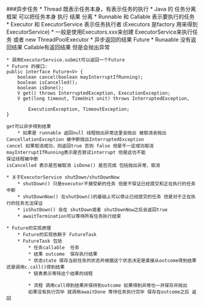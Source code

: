###异步任务
    * Thread 既表示任务本身，有表示任务的执行
    * Java 的 任务分离框架 可以把任务本身 执行 结果 分离
        * Runnable 和 Callable 表示要执行的任务
        * Executor 和 ExecutorService 表示任务执行者 (Executors 是factory 用来得到 ExecutorService)
            * 一般是使用Executors.xxx来创建 ExecutorService来执行任务 或者 new ThreadPoolExecutor
        * 异步返回的结果 Future
            * Runaable 没有返回结果 Callable有返回结果 但是会抛出异常
            
    * 调用ExecutorService.submit可以返回一个Future 
    * Future 的接口:
    public interface Future<V> {
        boolean cancel(boolean mayInterruptIfRunning);
        boolean isCancelled();
        boolean isDone();
        V get() throws InterruptedException, ExecutionException;
        V get(long timeout, TimeUnit unit) throws InterruptedException,
    
            ExecutionException, TimeoutException;
    }
    
    get可以异步得到结果
        * 如果是 runnable 返回null 线程抛出异常这里会抛出 被取消会抛出CancellationException 被中断抛出InterruptedException
    cancel 如果取消成功，则返回true 否则 false 但是不一定成功取消  mayInterruptIfRunning表示是否尝试interrupt 但是这也不能
    保证线程被中断
    isCancelled 表示是否被取消 isDone() 是否完成 包括抛出异常、取消
    
    * 关于ExecutorService shutDown/shutDownNow
        * shutDown() 只是executor不接受新的任务 但是不保证已经提交和正在执行的任务中断
        * shutDownNow() 在shutDown()的基础上可以停止已经提交的任务 但是对于正在执行的任务无法保证
        * isShutDown() 会在 shutDown或者 shutDownNow之后会返回true
        * awaitTermination可以等待所有任务执行结束 
        
    * Future的实现原理
        * Future的实现依赖于 FutureTask
        * FutureTask 包括
            * 任务callable  任务
            * 结果 outcome  保存执行结果
            * 状态state 保存当前任务的状态并根据这个状态决定是直接从outcome得到结果还是调用c.call()得到结果
            * 链表表示等待这个结果的线程
            
            * 流程 调用call得到结果并保持到outcome 如果得到异常也一并保存并抛出
            如果没有执行完毕 就调用awaitDone 等待任务执行完毕 保存在outcome之后 返回
